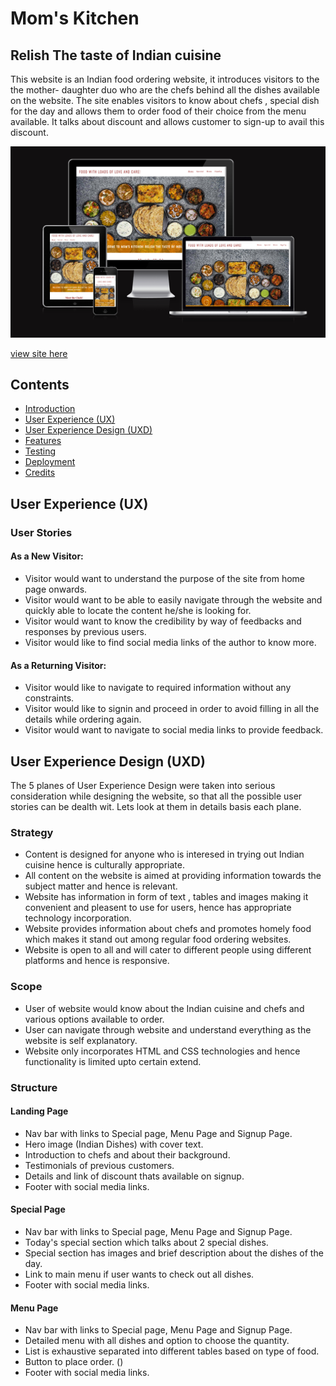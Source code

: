 # Mom's Kitchen

## Relish The taste of Indian cuisine

This website is an Indian food ordering website, it introduces visitors to the the mother- daughter duo who are the chefs behind all the dishes available on the website. The site enables visitors to know about chefs , special dish for the day and allows them to order food of their choice from the menu available. It talks about discount and allows customer to sign-up to avail this discount.



![website homescreen on different websites](assets/images/multi-screen.png)

[view site here](https://abhilashaynipully.github.io/moms-kitchen)

## Contents

- [Introduction](#moms-kitchen)
- [User Experience (UX)](###user-stories)        
- [User Experience Design (UXD)](##user-experience-design)
- [Features](##features)
- [Testing](##testing)
- [Deployment](##deployment)
- [Credits](##credits)


## User Experience (UX)

   ### User Stories

####  As a New Visitor:
- Visitor would want to understand the purpose of the site from home page onwards.
- Visitor would want to be able to easily navigate through the website and quickly able to locate the content he/she is looking for.
- Visitor would want to know the credibility by way of feedbacks and responses by previous users.
- Visitor would like to find social media links of the author to know more.

####  As a Returning Visitor:
- Visitor would like to navigate to required information without any constraints.
- Visitor would like to signin and proceed in order to avoid filling in all the details while ordering again.
- Visitor would want to navigate to social media links to provide feedback.

## User Experience Design (UXD)
The 5 planes of User Experience Design were taken into serious consideration while designing the website, so that all the possible user stories can be dealth wit.
Lets look at them in details basis each plane.

### Strategy
- Content is designed for anyone who is interesed in trying out Indian cuisine hence is culturally appropriate.
- All content on the website is aimed at providing information towards the subject matter and hence is relevant.
- Website has information in form of text , tables and images making it convenient and pleasent to use for users, hence has appropriate technology incorporation.
- Website provides information about chefs and promotes homely food which makes it stand out among regular food ordering websites.
- Website is open to all and will cater to different people using different platforms and hence is responsive.

### Scope
- User of website would know about the Indian cuisine and chefs and various options available to order.
- User can navigate through website and understand everything as the website is self explanatory.
- Website only incorporates HTML and CSS technologies and hence functionality is limited upto certain extend.


### Structure
#### Landing Page
- Nav bar with links to Special page, Menu Page and Signup Page.
- Hero image (Indian Dishes) with cover text. 
- Introduction to chefs and about their background.
- Testimonials of previous customers.
- Details and link of discount thats available on signup.
- Footer with social media links.
#### Special Page
- Nav bar with links to Special page, Menu Page and Signup Page.
- Today's special section which talks about 2 special dishes.
- Special section has images and brief description about the dishes of the day.
- Link to main menu if user wants to check out all dishes.
- Footer with social media links.
#### Menu Page
- Nav bar with links to Special page, Menu Page and Signup Page.
- Detailed menu with all dishes and option to choose the quantity.
- List is exhaustive separated into different tables based on type of food.
- Button to place order. ()
- Footer with social media links.


 
      


